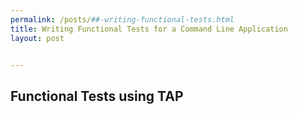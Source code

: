 ```yaml
---
permalink: /posts/##-writing-functional-tests.html
title: Writing Functional Tests for a Command Line Application
layout: post


---
```


## Functional Tests using TAP